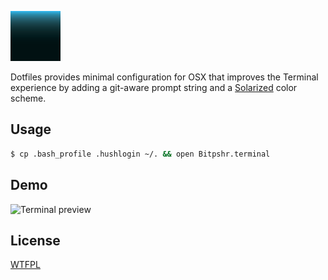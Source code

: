 ![Dotfiles logo](logo.png?raw=true)

Dotfiles provides minimal configuration for OSX that improves the Terminal experience by adding a git-aware prompt string and a [Solarized](http://ethanschoonover.com/solarized) color scheme.

## Usage

```sh
$ cp .bash_profile .hushlogin ~/. && open Bitpshr.terminal
```

## Demo

![Terminal preview](https://i.gyazo.com/664252bd821575e84e98f7e987a4cdc8.png)

## License

[WTFPL](http://www.wtfpl.net/)
